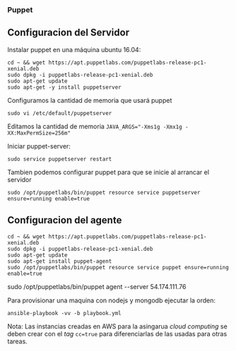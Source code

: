 
### Puppet

## Configuracion del Servidor

Instalar puppet en una máquina ubuntu 16.04:

```
cd ~ && wget https://apt.puppetlabs.com/puppetlabs-release-pc1-xenial.deb
sudo dpkg -i puppetlabs-release-pc1-xenial.deb
sudo apt-get update
sudo apt-get -y install puppetserver
```

Configuramos la cantidad de memoria que usará puppet

```
sudo vi /etc/default/puppetserver
```

Editamos la cantidad de memoria `JAVA_ARGS="-Xms1g -Xmx1g -XX:MaxPermSize=256m"`


Iniciar puppet-server:

```
sudo service puppetserver restart
```

Tambien podemos configurar puppet para que se inicie al arrancar el servidor

```
sudo /opt/puppetlabs/bin/puppet resource service puppetserver ensure=running enable=true
```

## Configuracion del agente

```
cd ~ && wget https://apt.puppetlabs.com/puppetlabs-release-pc1-xenial.deb
sudo dpkg -i puppetlabs-release-pc1-xenial.deb
sudo apt-get update
sudo apt-get install puppet-agent
sudo /opt/puppetlabs/bin/puppet resource service puppet ensure=running enable=true
```


sudo /opt/puppetlabs/bin/puppet agent --server 54.174.111.76


Para provisionar una maquina con nodejs y mongodb ejecutar la orden:

```
ansible-playbook -vv -b playbook.yml
```

Nota: Las instancias creadas en AWS para la asingarua *cloud computing* se deben crear con el *tag* `cc=true` para diferenciarlas de las usadas para otras tareas.